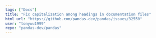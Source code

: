 ```yaml
---
tags: ["Docs"]
title: "Fix capitalization among headings in documentation files"
html_url: "https://github.com/pandas-dev/pandas/issues/32550"
user: "tonywu1999"
repo: "pandas-dev/pandas"
---
```


